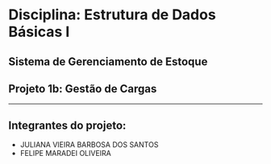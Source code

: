 # Disciplina: Estrutura de Dados Básicas I

## Sistema de Gerenciamento de Estoque
## Projeto 1b: Gestão de Cargas

---

## Integrantes do projeto:
- JULIANA VIEIRA BARBOSA DOS SANTOS
- FELIPE MARADEI OLIVEIRA